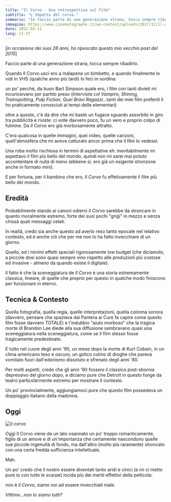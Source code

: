 ```yaml
---
title: "Il Corvo - Una retrospettiva sul film"
subtitle: "L'Impatto del corvo."
sommario: "Io faccio parte di una generazione strana, tocca sempre ribadirlo."
immagine: https://www.cinematographe.it/wp-content/uploads/2017/12/il-corvo-reboot-location.jpg
date: 2022-05-11
lang: it-IT
---
```


[_in occasione dei suoi 28 anni, ho ripescato questo mio vecchio post del 2015_]

Faccio parte di una generazione strana, tocca sempre ribadirlo.

Quando Il Corvo uscì ero a malapena un bimbetto, e quando finalmente lo vidi in VHS (qualche anno più tardi) lo feci in sordina: 

un po' perché, da buon Bart Simpson quale ero, i film con tanti divieti mi incuriosivano per partito preso (_Intervista col Vampiro, Shining, Trainspotting, Pulp Fiction, Quei Bravi Ragazzi_...tanti dei miei film preferiti li ho praticamente conosciuti ai tempi delle elementari)

oltre a questo, c'è da dire che mi bastò un fugace sguardo assorbito in giro tra pubblicità e riviste: ci volle davvero poco, fu un vero e proprio colpo di fulmine. 
Da _Il Corvo_ ero già morbosamente attratto.

C'era qualcosa in quelle immagini, quei video, quelle canzoni, quell'atmosfera che mi aveva catturato ancor prima che il film lo vedessi.

Una roba molto rischiosa in termini di aspettative eh: inevitabilmente mi aspettavo il film più bello del mondo, quindi non mi sarei mai potuto accontentare di nulla di meno (ebbene sì, ero già un esigente stronzone anche in formato mini).

E per fortuna, per il bambino che ero, _Il Corvo_ fu effetivamente il film più bello del mondo.

##  Eredità

Probabilmente stando ai canoni odierni _Il Corvo_ sarebbe da stroncare in quanto moralmente estremo, forte dei suoi pochi "grigi" in mezzo e senza chissà quali messaggi celati.

In realtà, credo sia anche questo ad averlo reso tanto epocale nel relativo contesto, ed è anche ciò che per me non lo ha fatto invecchiare di un giorno.

Quello, ed i minimi effetti speciali rigorosamente low budget (che diciamolo, a piccole dosi sono quasi sempre vino rispetto alle produzioni più costose ed invasive - almeno da quando esiste il digitale).

Il fatto è che la sceneggiatura de _Il Corvo_ è una storia estremamente classica, lineare, di quelle che proprio per questo in qualche modo finiscono per funzionare in eterno.

## Tecnica & Contesto

Quella fotografia, quella regia, quelle interpretazioni, quella colonna sonora (davvero, pensare che spaziava dai Pantera ai Cure fa capire come questo film fosse davvero TOTALE) e l'indubbio "aiuto morboso" che la tragica morte di Brandon Lee diede alla sua diffusione sembravano quasi una sceneggiatura nella sceneggiatura, come se il film stesso fosse tragicamente predestinato.

E tutto nel cuore degli anni '90, un mese dopo la morte di Kurt Cobain, in un clima americano teso e oscuro, un gotico colmo di droghe che pareva vomitato fuori dall'edonismo dissoluto e sfrenato degli anni '80.

Per molti aspetti, credo che gli anni '90 fossero il classico post-sbornia depressivo del giorno dopo, e diciamo pure che Detroit in questo funge da teatro particolarmente estremo per mostrare il contesto.

Un po' provincialmente, aggiungiamoci pure che questo film possedeva un doppiaggio italiano della madonna.

## Oggi

![il corvo](https://upload.wikimedia.org/wikipedia/it/f/fa/The_Crow.png)

Oggi Il Corvo viene da un lato osannato un po' troppo romanticamente, figlio di un amore e di un'importanza che certamente nascondono quelle sue piccole ingenuità di fondo, ma dall'altro (molto più raramente) stroncato con una certa fredda sufficienza intellettuale. 

Mah. 

Un po' credo che il nostro essere diventati tanto aridi e cinici (e mi ci metto pure io con tutte le scarpe) incida più dei meriti effettivi della pellicola: 

non è _il Corvo_, siamo noi ad essere invecchiati male.

_Vittime...non lo siamo tutti?_